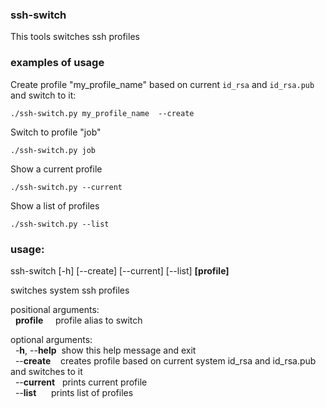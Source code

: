 ### ssh-switch
This tools switches ssh profiles

### examples of usage

Create profile "my_profile_name" based on current `id_rsa` and `id_rsa.pub` and switch to it:
```shell
./ssh-switch.py my_profile_name  --create 
```

Switch to profile "job"
```shell
./ssh-switch.py job
```

Show a current profile
```shell
./ssh-switch.py --current
```

Show a list of profiles
```shell
./ssh-switch.py --list
```

### usage:
ssh-switch \[-h\] \[--create\] \[--current\] \[--list\] **\[profile\]**  
  
switches system ssh profiles  
  
positional arguments:  
  **profile**     profile alias to switch  
  
optional arguments:  
  -**h**, --**help**  show this help message and exit  
  --**create**    creates profile based on current system id\_rsa and id\_rsa.pub and switches to it  
  --**current**   prints current profile  
  --**list**      prints list of profiles